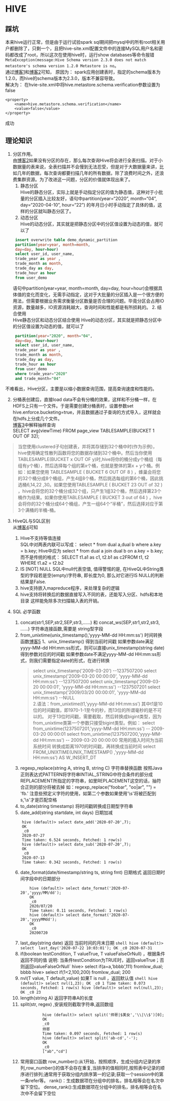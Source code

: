 # HIVE

## 踩坑

本来hive运行正常，但是由于运行试验spark sql期间把mysql中的所有root相关用户都删除了，只剩一个，且把hive-site.xml配置文件中的连接MySQL用户名和密码都改成了root，所以这次在使用hive时，运行show databases等命令报错
`MetaException(message:Hive Schema version 2.3.0 does not match metastore's schema version 1.2.0 Metastore is no`。  
通过[博客1](https://blog.csdn.net/qq_39579408/article/details/86526757)和[博客2](https://blog.csdn.net/struggling_rong/article/details/82598277)可知，
原因为： spark应用创建表时，指定的schema版本为1.2.0，而hive的schema版本为2.3.0，版本不兼容导致。  
解决为： 在hvie-site.xml中将hive.metastore.schema.verification参数设置为false
```
<property>
    <name>hive.metastore.schema.verification</name>
    <value>false</value>
</property>
```
成功

## 理论知识
1. 分区作用。  
由[博客2](https://www.jianshu.com/p/64bfd488d2f0)如果没有分区的存在，那么每次查询Hive将会进行全表扫描。对于小数据量的表来说，全表扫描并不会慢到无法忍受，但是对于大数据量来讲，比如几年的数据，每次查询都要扫描几年的所有数据，除了浪费时间之外，还浪费集群资源。为了改进这一问题，分区的价值就体现出来了。  
   1. 静态分区  
   Hive的静态分区，实际上就是手动指定分区的值为静态值，这种对于小批量的分区插入比较友好，语句中partition(year=“2020”, month=“04”, day=“2020-04-10”, hour=“22”) 的年月日小时手动指定了具体的值，这样的分区就叫静态分区了。
   2. 动态分区  
   Hive的动态分区，其实就是把静态分区中的分区值设置为动态的值，就可以了
   ```sql
    insert overwrite table demo_dynamic_partition 
    partition(year=year, month=month, 
    day=day, hour=hour) 
    select user_id, user_name, 
    trade_year as year ,
    trade_month as month,
    trade_day as day,
    trade_hour as hour  
    from user_demo 
   ```
   语句中partition(year=year, month=month, day=day, hour=hour)会根据具体值的变化而变化，无需手动指定，这对于大批量的分区插入是一个很方便的用法，但需要根据业务需求衡量分区数量是否合理的问题。毕竟分区会占用IO资源，数量越多，IO资源消耗越大，查询时间和性能都是有所损耗的。
   2. 结合使用  
   Hive静态分区和动态分区结合使用
   Hive的动态分区，其实就是把静态分区中的分区值设置为动态的值，就可以了
   ```sql
    partition(year="2020", month="04", 
    day=day, hour=hour) 
    select user_id, user_name, 
    trade_year as year ,
    trade_month as month,
    trade_day as day,
    trade_hour as hour  
    from user_demo 
    where trade_year="2020" 
    and trade_month="04" 
   ```

不难看出，Hive分区，主要是以缩小数据查询范围，提高查询速度和性能的。

2. 分桶表创建后，直接load data不会有分桶的效果，这样和不分桶一样，在HDFS上只有一个文件。于是需要创建分桶表时，设置参数set hive.enforce.bucketing=true，并且数据通过子查询的方式导入，这样就会在hdfs上分成几个文件。  
[博客3](http://www.voidcn.com/article/p-xjvzjzns-bwe.html)中解释抽样查询  
SELECT avg(viewTime)
FROM page_view TABLESAMPLE(BUCKET 1 OUT OF 32);  

 >当您使用clustered子句创建表，并将其存储到32个桶中时(作为示例)，hive使用确定性散列函数将您的数据存储到32个桶中。然后当你使用TABLESAMPLE(BUCKET x OUT OF y)时,hive将你的桶分成y个桶组（每组有y个桶），然后选择每个组的第x个桶，也就是整体的第x + y个桶。例如：如果您使用 TABLESAMPLE ( BUCKET 6 OUT OF 8 ) ，蜂巢会将您的32个桶分成8个桶组，产生4组8个桶，然后挑选每组的第6个桶，因此挑选桶6,14,22 ,30。如果您使用TABLESAMPLE ( BUCKET 23 OUT of 32 ) ，hive会将您的32个桶分成32个组，只产生1组32个桶，然后选择第23个桶作为结果。如果你使用TABLESAMPLE ( BUCKET 3 out of 64 ) ，hive会将你的32个桶分成64个桶组，产生一组64个“半桶”，然后选择对应于第3个满桶的半桶-桶。

3. HiveQL与SQL区别  
    从[博客4](https://www.cnblogs.com/bjlhx/p/6946242.html)可知
   1. Hive不支持等值连接   
    SQL中对两表内联可以写成：
    select * from dual a,dual b where a.key = b.key;
    Hive中应为
    select * from dual a join dual b on a.key = b.key; 
    而不是传统的格式：
    SELECT t1.a1 as c1, t2.b1 as c2FROM t1, t2
    WHERE t1.a2 = t2.b2  
    2. IS [NOT] NULL
     SQL中null代表空值, 值得警惕的是, 在HiveQL中String类型的字段若是空(empty)字符串, 即长度为0, 那么对它进行IS NULL的判断结果是False.  
     3. hive支持嵌入mapreduce程序，来处理复杂的逻辑  
     4. hive支持将转换后的数据直接写入不同的表，还能写入分区、hdfs和本地目录
      这样能免除多次扫描输入表的开销。

4. SQL 必学函数  
   1. concat(str1,SEP,str2,SEP,str3,……) 和 concat_ws(SEP,str1,str2,str3, ……)   字符串连接函数,需要是 string型字段
   2. from_unixtime(unix_timestamp(),'yyyy-MM-dd HH:mm:ss') 时间转换函数[博客5](https://blog.csdn.net/mingming20547/java/article/details/94596351 )
            1、unix_timestamp() 得到当前时间戳 
            如果参数date满足yyyy-MM-dd HH:mm:ss形式，则可以直接unix_timestamp(string date) 得到参数对应的时间戳 
            如果参数date不满足yyyy-MM-dd HH:mm:ss形式，则我们需要指定date的形式，在进行转换
        >select unix_timestamp('2009-03-20')   --1237507200
        >select unix_timestamp('2009-03-20 00:00:00', 'yyyy-MM-dd HH:mm:ss') --1237507200
        >select unix_timestamp('2009-03-20 00:00:01', 'yyyy-MM-dd HH:mm:ss') --1237507201
        >select unix_timestamp('2009/03/20 00:00:01', 'yyyy-MM-dd HH:mm:ss') --NULL  
            2.语法：from_unixtime(t1,’yyyy-MM-dd HH:mm:ss’) 
            其中t1是10位的时间戳值，即1970-1-1至今的秒，而13位的所谓毫秒的是不可以的。 
            对于13位时间戳，需要截取，然后转换成bigint类型，因为from_unixtime类第一个参数只接受bigint类型。例如： 
            select from_unixtime(1237507201,'yyyy-MM-dd HH:mm:ss') -- 2009-03-20 00:00:01
        >select from_unixtime(1237507200,'yyyy-MM-dd HH:mm:ss') -- 2009-03-20 00:00:00
        >常用的插入时间为当前系统时间 转换成距离1970的时间戳，再转换成当前时间
        >select FROM_UNIXTIME(UNIX_TIMESTAMP() ,'yyyy-MM-dd HH:mm:ss') AS W_INSERT_DT
   3.  regexp_replace(string A, string B, string C) 字符串替换函数
            按照Java正则表达式PATTERN将字符串INTIAL_STRING中符合条件的部分成REPLACEMENT所指定的字符串，如里REPLACEMENT这空的话，抽符合正则的部分将被去掉  如：regexp_replace("foobar", "oo|ar", "") = 'fb.' 注意些预定义字符的使用，如第二个参数如果使用'\s'将被匹配到s,'\\s'才是匹配空格
   4. to_date(string timestamp) 将时间戳转换成日期型字符串
   5. date_add(string startdate, int days) 日期加减
    ```shell
        hive (default)> select date_add('2020-07-20',7);
        OK
        _c0
        2020-07-27
        Time taken: 6.524 seconds, Fetched: 1 row(s)
        hive (default)> select date_sub('2020-07-20',7);
        OK
        _c0
        2020-07-13
        Time taken: 0.342 seconds, Fetched: 1 row(s)
    ```
   6. date_format(date/timestamp/string ts, string fmt) 日期格式
        返回日期时间字段中的日期部分
        ```shell
            hive (default)> select date_format('2020-07-20','yyyy/MM/dd');
            OK
            _c0
            2020/07/20
            Time taken: 0.11 seconds, Fetched: 1 row(s)
            hive (default)> select date_format('2020-07-20','yyyyMMdd');
            OK
            _c0
            20200720
        ```
   7. last_day(string date) 返回 当前时间的月末日期
            ```shell
                    hive (default)> select  last_day('2020-07-22 10:03:01');
                    OK
                    _c0
                    2020-07-31
            ```
   8. if(boolean testCondition, T valueTrue, T valueFalseOrNull) ，根据条件返回不同的值
            说明:  当条件testCondition为TRUE时，返回valueTrue；否则返回valueFalseOrNull`
            hive> select if(a=a,’bbbb’,111) fromlxw_dual;
             bbbb
            hive> select if(1<2,100,200) fromlxw_dual;
             200
   9. nvl(T value, T default_value) 如果T is null ，返回默认值
            ```shell
                         hive (default)> select nvl(1,23);
                         OK
                         _c0
                         1
                         Time taken: 0.073 seconds, Fetched: 1 row(s)
                         hive (default)> select nvl(null,23);
                         OK
                         _c0
                         23
            ```
   10.  length(string A) 返回字符串A的长度	
   11. split(str, regex) ,安装规则截取字符串,返回数组
   ```shell
                hive (default)> select split('帅哥|$美女','\\|\\$')[0];
                OK
                _c0
                帅哥
                Time taken: 0.097 seconds, Fetched: 1 row(s)
                hive (default)> select split('ab-cd','-');
                OK
                _c0
                ["ab","cd"]
    ```
   12. 常用窗口函数
    row_number():从1开始，按照顺序，生成分组内记录的序列,row_number()的值不会存在重复,当排序的值相同时,按照表中记录的顺序进行排列;通常用于获取分组内排序第一的记录;获取一个session中的第一条refer等。
    rank()：生成数据项在分组中的排名，排名相等会在名次中留下空位。
    dense_rank():生成数据项在分组中的排名，排名相等会在名次中不会留下空位

